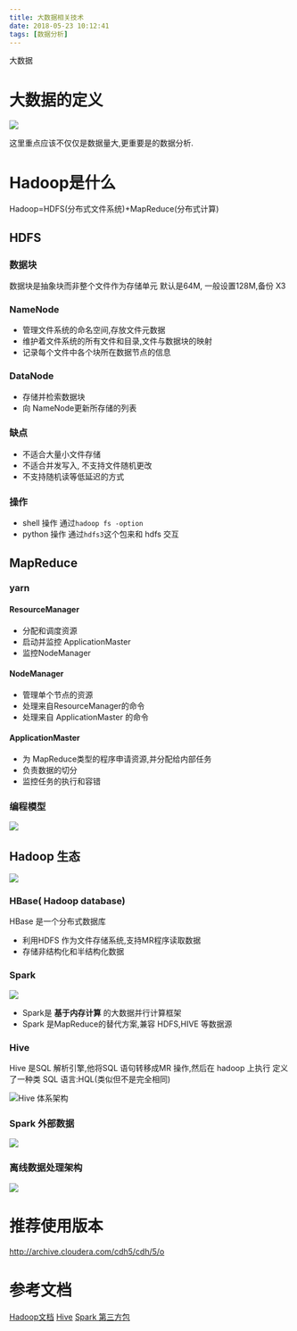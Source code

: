 ```yaml
---
title: 大数据相关技术
date: 2018-05-23 10:12:41
tags: [数据分析]
---
```

大数据<!--more-->


# 大数据的定义
![](https://ws2.sinaimg.cn/large/006tNc79gy1frl1xqavepj31kw0potkr.jpg)

这里重点应该不仅仅是数据量大,更重要是的数据分析.

# Hadoop是什么
Hadoop=HDFS(分布式文件系统)+MapReduce(分布式计算)

## HDFS
### 数据块
数据块是抽象块而非整个文件作为存储单元
默认是64M, 一般设置128M,备份 X3
### NameNode
- 管理文件系统的命名空间,存放文件元数据
- 维护着文件系统的所有文件和目录,文件与数据块的映射
- 记录每个文件中各个块所在数据节点的信息

### DataNode
- 存储并检索数据块
- 向 NameNode更新所存储的列表

### 缺点
- 不适合大量小文件存储
- 不适合并发写入, 不支持文件随机更改
- 不支持随机读等低延迟的方式

### 操作
- shell 操作  通过`hadoop fs -option`
- python 操作 通过`hdfs3`这个包来和 hdfs 交互


## MapReduce
### yarn
#### ResourceManager
- 分配和调度资源
- 启动并监控 ApplicationMaster
- 监控NodeManager
#### NodeManager
- 管理单个节点的资源
- 处理来自ResourceManager的命令
- 处理来自 ApplicationMaster 的命令
#### ApplicationMaster

- 为 MapReduce类型的程序申请资源,并分配给内部任务
- 负责数据的切分
- 监控任务的执行和容错

### 编程模型
![](https://ws2.sinaimg.cn/large/006tNc79gy1frl95uomxej31kw0l00zq.jpg)



## Hadoop 生态
![](https://ws2.sinaimg.cn/large/006tNc79ly1frl9vngdzmj31jo104gsz.jpg)

### HBase( Hadoop database)
HBase 是一个分布式数据库
 - 利用HDFS 作为文件存储系统,支持MR程序读取数据
 - 存储非结构化和半结构化数据

### Spark
![](https://ws2.sinaimg.cn/large/006tNc79gy1frla9dx3hvj30sg0emt9i.jpg)
- Spark是 **基于内存计算** 的大数据并行计算框架
- Spark 是MapReduce的替代方案,兼容 HDFS,HIVE 等数据源


### Hive
Hive 是SQL 解析引擎,他将SQL 语句转移成MR 操作,然后在 hadoop 上执行
定义了一种类 SQL 语言:HQL(类似但不是完全相同)

![Hive 体系架构](https://ws3.sinaimg.cn/large/006tKfTcgy1fsbw0jmgitj30wk0lgdgz.jpg)

### Spark 外部数据
![](https://ws4.sinaimg.cn/large/006tKfTcgy1fsgojx8cjkj313i0h6gmj.jpg)


### 离线数据处理架构
![](https://ws4.sinaimg.cn/large/006tKfTcgy1fshpvtxuwaj31kw0u6jt2.jpg)

# 推荐使用版本
http://archive.cloudera.com/cdh5/cdh/5/o


# 参考文档
[Hadoop文档](http://hadoop.apache.org/)
[Hive](https://hive.apache.org/)
[Spark 第三方包](https://spark-packages.org/)
